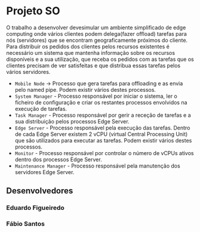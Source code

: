 # Projeto SO

O trabalho a desenvolver devesimular um ambiente simplificado de edge computing onde vários clientes podem delega(fazer offload) tarefas para nós (servidores) que se encontram geograficamente próximos do cliente. Para distribuir os pedidos dos clientes pelos recursos existentes é necessário um sistema que mantenha informação sobre os recursos disponíveis e a sua utilização, que receba os pedidos com as tarefas que os clientes precisam de ver satisfeitas e que distribua essas tarefas pelos vários servidores.

- `Mobile Node` -> Processo que gera tarefas para offloading e as envia pelo named pipe. Podem existir vários destes processos.
- `System Manager` - Processo responsável por iniciar o sistema, ler o ficheiro de configuração e criar os restantes processos envolvidos na execução de tarefas.
- `Task Manager` - Processo responsável por gerir a receção de tarefas e a sua distribuição pelos processos Edge Server.
- `Edge Server` - Processo responsável pela execução das tarefas. Dentro de cada Edge Server existem 2 vCPU (virtual Central Processing Unit) que são utilizados para executar as tarefas. Podem existir vários destes processos.
- `Monitor` - Processo responsável por controlar o número de vCPUs ativos dentro dos processos Edge Server.
- `Maintenance Manager` - Processo responsável pela manutenção dos servidores Edge Server.

## Desenvolvedores

### Eduardo Figueiredo
### Fábio Santos
